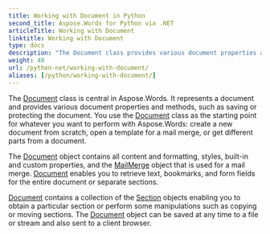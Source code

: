 ```yaml
---
title: Working with Document in Python
second_title: Aspose.Words for Python via .NET
articleTitle: Working with Document
linktitle: Working with Document
type: docs
description: "The Document class provides various document properties and methods using Python. You use the Document class as the starting point for whatever you want to perform with Aspose.Words for Python. The Document object can be saved to a file or stream and also sent to a browser."
weight: 40
url: /python-net/working-with-document/
aliases: [/python/working-with-document/]
---
```


The [Document](https://reference.aspose.com/words/python-net/aspose.words/document/) class is central in Aspose.Words. It represents a document and provides various document properties and methods, such as saving or protecting the document. You use the [Document](https://reference.aspose.com/words/python-net/aspose.words/document/) class as the starting point for whatever you want to perform with Aspose.Words: create a new document from scratch, open a template for a mail merge, or get different parts from a document.

The [Document](https://reference.aspose.com/words/python-net/aspose.words/document/) object contains all content and formatting, styles, built-in and custom properties, and the [MailMerge](https://reference.aspose.com/words/python-net/aspose.words.mailmerging/mailmerge/) object that is used for a mail merge. [Document](https://reference.aspose.com/words/python-net/aspose.words/document/) enables you to retrieve text, bookmarks, and form fields for the entire document or separate sections.

[Document](https://reference.aspose.com/words/python-net/aspose.words/document/) contains a collection of the [Section](https://reference.aspose.com/words/python-net/aspose.words/section/) objects enabling you to obtain a particular section or perform some manipulations such as copying or moving sections. The [Document](https://reference.aspose.com/words/python-net/aspose.words/document/) object can be saved at any time to a file or stream and also sent to a client browser.
